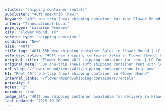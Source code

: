 ```yaml
---
cluster: "shipping container rentals"
subcluster: "40ft one-trip (new)"
keyword: "40ft one-trip (new) shipping container for rent Flower Mound, TX"
intent: "Transactional-Local"
page_type: "Location-Product"
city: "Flower Mound, TX"
service_type: "shipping container"
condition: "New"
size: "40ft"
title_tag: "40ft 55h New shipping container Sales in Flower Mound | LC Container"
meta_description: "40ft new shipping container sales in Flower Mound. Fast delivery, competitive pricing. Serving shipping containers area. Quote ID: VKO. Call (214) 524-4168 for your free quote today."
original_title: "Flower Mound 40ft shipping container for rent | LC Container"
original_meta: "Buy one-trip (new) 40ft shipping container rent with local delivery in Flower Mound, TX. LC Container — local Since 2003. Request a fast quote today."
url_slug: "/flower-mound/rent/40ft/shipping-containers/one-trip-new"
h1: "Rent 40ft one-trip (new) shipping container in Flower Mound"
internal_links: "/flower-mound/shipping-containers/rentals"
priority: 3
notes: "2"
noindex: true
image_alt: "40ft new shipping container available for delivery in Flower Mound"
last_updated: "2025-10-20"
---
```


<!-- TODO: Add unique city/inventory copy, images, and internal links here. -->
